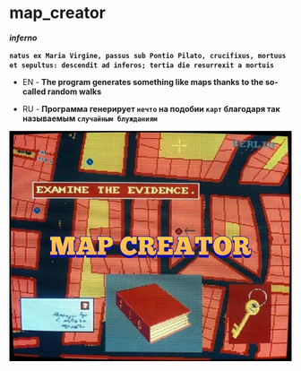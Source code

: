# map_creator

***inferno***

**`natus ex Maria Virgine, passus sub Pontio Pilato, crucifixus, mortuus et sepultus: descendit ad inferos; tertia die resurrexit a mortuis`**

* EN -
**The program generates something like maps thanks to the so-called random walks**

* RU -
**Программа генерирует `нечто` на подобии `карт` благодаря так называемым `случайным блужданиям`**

![Иллюстрация к проекту](https://github.com/Apanazar/stuprum/blob/master/mapa.jpg)
